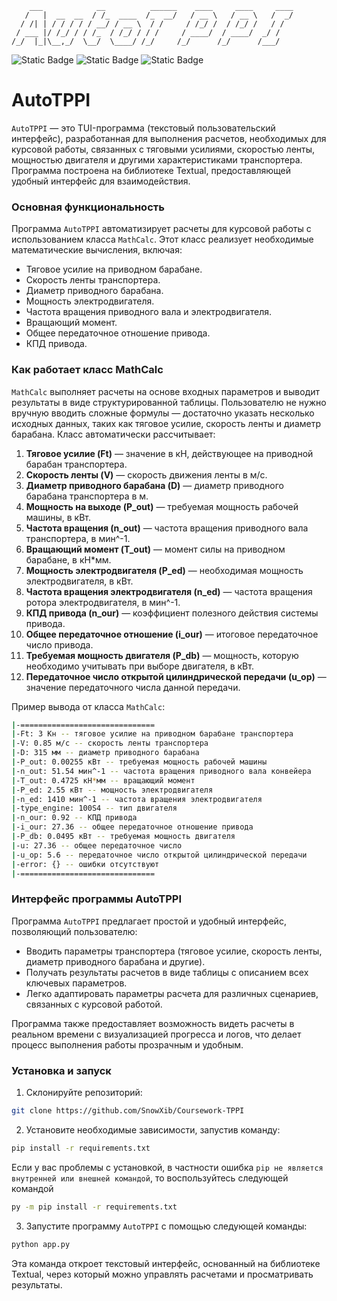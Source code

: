 ```
    ___            __          ______    ____     ____     ____
   /   |  __  __  / /_  ____  /_  __/   / __ \   / __ \   /  _/
  / /| | / / / / / __/ / __ \  / /     / /_/ /  / /_/ /   / /
 / ___ |/ /_/ / / /_  / /_/ / / /     / ____/  / ____/  _/ /
/_/  |_|\__,_/  \__/  \____/ /_/     /_/      /_/      /___/
```
![Static Badge](https://img.shields.io/badge/python_version-3.x-brightgreen?style=flat-square)
![Static Badge](https://img.shields.io/badge/release-alpha-red?style=flat-square)
![Static Badge](https://img.shields.io/badge/textual%20version-0.81.0-purple?style=flat-square)

# AutoTPPI

`AutoTPPI` — это TUI-программа (текстовый пользовательский интерфейс), разработанная для выполнения расчетов, необходимых для курсовой работы, связанных с тяговыми усилиями, скоростью ленты, мощностью двигателя и другими характеристиками транспортера. Программа построена на библиотеке Textual, предоставляющей удобный интерфейс для взаимодействия.

### Основная функциональность

Программа `AutoTPPI` автоматизирует расчеты для курсовой работы с использованием класса `MathCalc`. Этот класс реализует необходимые математические вычисления, включая:

- Тяговое усилие на приводном барабане.
- Скорость ленты транспортера.
- Диаметр приводного барабана.
- Мощность электродвигателя.
- Частота вращения приводного вала и электродвигателя.
- Вращающий момент.
- Общее передаточное отношение привода.
- КПД привода.

### Как работает класс MathCalc

`MathCalc` выполняет расчеты на основе входных параметров и выводит результаты в виде структурированной таблицы. Пользователю не нужно вручную вводить сложные формулы — достаточно указать несколько исходных данных, таких как тяговое усилие, скорость ленты и диаметр барабана. Класс автоматически рассчитывает:

1. **Тяговое усилие (Ft)** — значение в кН, действующее на приводной барабан транспортера.
2. **Скорость ленты (V)** — скорость движения ленты в м/с.
3. **Диаметр приводного барабана (D)** — диаметр приводного барабана транспортера в м.
4. **Мощность на выходе (P_out)** — требуемая мощность рабочей машины, в кВт.
5. **Частота вращения (n_out)** — частота вращения приводного вала транспортера, в мин^-1.
6. **Вращающий момент (T_out)** — момент силы на приводном барабане, в кН*мм.
7. **Мощность электродвигателя (P_ed)** — необходимая мощность электродвигателя, в кВт.
8. **Частота вращения электродвигателя (n_ed)** — частота вращения ротора электродвигателя, в мин^-1.
9. **КПД привода (n_our)** — коэффициент полезного действия системы привода.
10. **Общее передаточное отношение (i_our)** — итоговое передаточное число привода.
11. **Требуемая мощность двигателя (P_db)** — мощность, которую необходимо учитывать при выборе двигателя, в кВт.
12. **Передаточное число открытой цилиндрической передачи (u_op)** — значение передаточного числа данной передачи.

Пример вывода от класса `MathCalc`:

```bash
|-==============================
|-Ft: 3 Кн -- тяговое усилие на приводном барабане транспортера
|-V: 0.85 м/с -- скорость ленты транспортера
|-D: 315 мм -- диаметр приводного барабана
|-P_out: 0.00255 кВт -- требуемая мощность рабочей машины
|-n_out: 51.54 мин^-1 -- частота вращения приводного вала конвейера
|-T_out: 0.4725 кН*мм -- вращающий момент
|-P_ed: 2.55 кВт -- мощность электродвигателя
|-n_ed: 1410 мин^-1 -- частота вращения электродвигателя
|-type_engine: 100S4 -- тип двигателя
|-n_our: 0.92 -- КПД привода
|-i_our: 27.36 -- общее передаточное отношение привода
|-P_db: 0.0495 кВт -- требуемая мощность двигателя
|-u: 27.36 -- общее передаточное число
|-u_op: 5.6 -- передаточное число открытой цилиндрической передачи
|-error: {} -- ошибки отсутствуют
|-==============================
```

### Интерфейс программы AutoTPPI

Программа `AutoTPPI` предлагает простой и удобный интерфейс, позволяющий пользователю:
- Вводить параметры транспортера (тяговое усилие, скорость ленты, диаметр приводного барабана и другие).
- Получать результаты расчетов в виде таблицы с описанием всех ключевых параметров.
- Легко адаптировать параметры расчета для различных сценариев, связанных с курсовой работой.

Программа также предоставляет возможность видеть расчеты в реальном времени с визуализацией прогресса и логов, что делает процесс выполнения работы прозрачным и удобным.

### Установка и запуск

1. Склонируйте репозиторий:

```bash
git clone https://github.com/SnowXib/Coursework-TPPI
```

2. Установите необходимые зависимости, запустив команду:

```bash
pip install -r requirements.txt
```
Если у вас проблемы с установкой, в частности ошибка  `pip не является внутренней или внешней
командой`, то воспользуйтесь следующей командой
```bash
py -m pip install -r requirements.txt
```

3. Запустите программу `AutoTPPI` с помощью следующей команды:

```bash
python app.py
```

Эта команда откроет текстовый интерфейс, основанный на библиотеке Textual, через который можно управлять расчетами и просматривать результаты.
